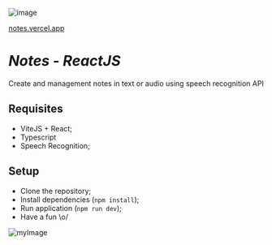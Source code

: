 ![image](https://github.com/Livia89/notes.github.io/assets/16321187/022c7265-5db9-4c47-888f-8175b9996a0b)

[notes.vercel.app](notes-project-five.vercel.app)


# *Notes - ReactJS*

Create and management notes in text or audio using speech recognition API

## Requisites

- ViteJS + React;
- Typescript
- Speech Recognition;
  
## Setup

- Clone the repository;
- Install dependencies (`npm install`);
- Run application (`npm run dev`);
- Have a fun \o/

![myImage](https://media.giphy.com/media/XRB1uf2F9bGOA/giphy.gif)
<!--END_SECTION:footer-->
